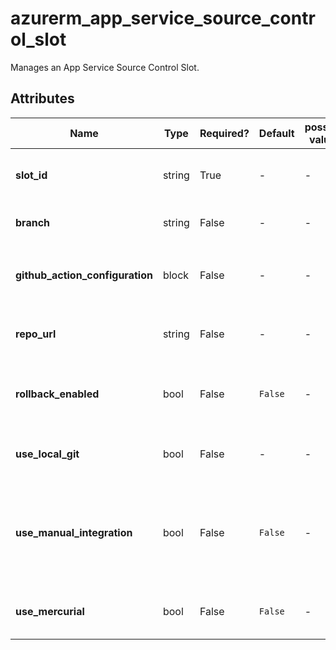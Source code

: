 # azurerm_app_service_source_control_slot

Manages an App Service Source Control Slot.

## Attributes

| Name | Type | Required? | Default  | possible values | Description |
| ---- | ---- | --------- | -------- | ----------- | ----------- |
| **slot_id** | string | True | -  |  -  | The ID of the Linux or Windows Web App Slot. Changing this forces a new resource to be created. | 
| **branch** | string | False | -  |  -  | The URL for the repository. Changing this forces a new resource to be created. | 
| **github_action_configuration** | block | False | -  |  -  | A `github_action_configuration` block as detailed below. Changing this forces a new resource to be created. | 
| **repo_url** | string | False | -  |  -  | The branch name to use for deployments. Changing this forces a new resource to be created. | 
| **rollback_enabled** | bool | False | `False`  |  -  | Should the Deployment Rollback be enabled? Defaults to `false` Changing this forces a new resource to be created. | 
| **use_local_git** | bool | False | -  |  -  | Should the Slot use local Git configuration. Changing this forces a new resource to be created. | 
| **use_manual_integration** | bool | False | `False`  |  -  | Should code be deployed manually. Set to `true` to disable continuous integration, such as webhooks into online repos such as GitHub. Defaults to `false`. Changing this forces a new resource to be created. | 
| **use_mercurial** | bool | False | `False`  |  -  | The repository specified is Mercurial. Defaults to `false`. Changing this forces a new resource to be created. | 

